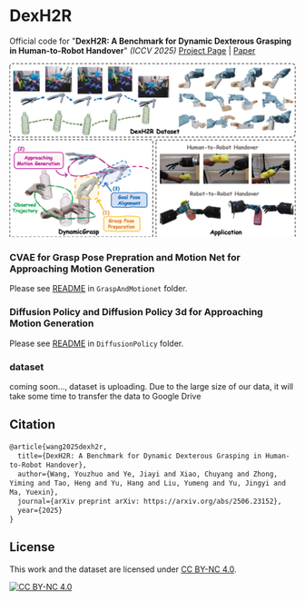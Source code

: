 # DexH2R
Official code for "**DexH2R: A Benchmark for Dynamic Dexterous Grasping in Human-to-Robot Handover**" *(ICCV 2025)*
[Project Page](https://dexh2r.github.io/) | [Paper](https://arxiv.org/abs/2506.23152)


![image](./images/teaser.jpg)


### CVAE for Grasp Pose Prepration and Motion Net for Approaching Motion Generation

Please see [README](https://github.com/wang-youzhuo/DexH2R/blob/main/GraspAndMotionet/README.md) in `GraspAndMotionet` folder.

### Diffusion Policy and Diffusion Policy 3d for Approaching Motion Generation

Please see [README]() in `DiffusionPolicy` folder.

### dataset

coming soon..., dataset is uploading. Due to the large size of our data, it will take some time to transfer the data to Google Drive



<!-- 
* Clone this repository:
```commandline
git clone git@github.com:wang-youzhuo/DexH2R.git
```
1. Create a `dataset` folder under `DexH2R`:
```commandline
mkdir data
```
2. Download the dataset from [here](), and put them under `dataset`. 

We divided the dataset into individual units, with all the data of each person stored in a single zip file. Each zip file contains all the data from 18 viewpoints across three types of cameras: Kinect, RealSense, and ZCam. Additionally, it includes the qpos of the shadow hand, human hand reconstruction results of the human subject, segmented and clustered point clouds of real-world objects, as well as the object poses at each time step. The detailed file directory structure of each zip file is as follows:

```commandline
DexH2R
├── GraspAndMotionet
├── DiffusionPolicy
└── dataset
    ├── DexH2R_dataset
    │   ├── 0(subject_name)
    │   │   ├── air_duster(object_name)
    │   │   │      ├── 0(sequence_index)
    │   │   │      │   ├── calibration
    │   │   │      │   ├── kinect
    │   │   │      │   ├── realsense
    │   │   │      │   ├── zcam
    │   │   │      │   ├── (right/left)_mano.pt
    │   │   │      │   ├── obj_pose.pt
    │   │   │      │   ├── qpos.pt
    │   │   │      │   ├── real_obj_pcd_color.pt
    │   │   │      │   └── real_obj_pcd_xyz.pt
    │   │   │      └── ...
    │   │   ├── bathroom_cleaner(object_name)
    │   │   └── ...
    │   │
    │   ├── 1(subject_name) 
    │   └── ...
    ├── object_model
    └── dataset_split.json
```

To save space, the storage format for all depth images is torch.int16. Please manually change its data type to numpy.uint16 to convert it to the normal format

Download obj_and_data_split.zip from [here](), unzip it in the dataset folder, this zip contains the objects' mesh models and dataset split information

Download shadow hand description.zip from [here](), unzip it in the GraspAndMotionet/assets -->


## Citation

```
@article{wang2025dexh2r,
  title={DexH2R: A Benchmark for Dynamic Dexterous Grasping in Human-to-Robot Handover},
  author={Wang, Youzhuo and Ye, Jiayi and Xiao, Chuyang and Zhong, Yiming and Tao, Heng and Yu, Hang and Liu, Yumeng and Yu, Jingyi and Ma, Yuexin},
  journal={arXiv preprint arXiv: https://arxiv.org/abs/2506.23152},
  year={2025}
}
```

## License
This work and the dataset are licensed under [CC BY-NC 4.0][cc-by-nc].

[![CC BY-NC 4.0][cc-by-nc-image]][cc-by-nc]

[cc-by-nc]: https://creativecommons.org/licenses/by-nc/4.0/
[cc-by-nc-image]: https://licensebuttons.net/l/by-nc/4.0/88x31.png